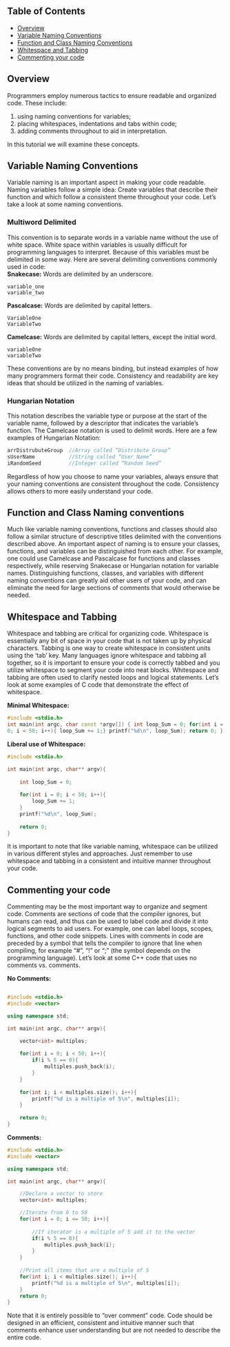 ## Table of Contents
- [Overview](#overview)
- [Variable Naming Conventions](#variable-naming-conventions)
- [Function and Class Naming Conventions](#function-and-class-naming-conventions)
- [Whitespace and Tabbing](#whitespace-and-tabbing)
- [Commenting your code](#commenting-your-code)

## Overview

Programmers employ numerous tactics to ensure readable and organized code. These include:

1. using naming conventions for variables; 
2. placing whitespaces, indentations and tabs within code;
3. adding comments throughout to aid in interpretation. 

In this tutorial we will examine these concepts.

## Variable Naming Conventions

Variable naming is an important aspect in making your code readable. Naming variables
follow a simple idea: Create variables that describe their function and which follow a
consistent theme throughout your code. Let’s take a look at some naming conventions.

### Multiword Delimited

This convention is to separate words in a variable name without the use of white space.
White space within variables is usually difficult for programming languages to interpret.
Because of this variables must be delimited in some way. Here are several delimiting
conventions commonly used in code:  
__Snakecase:__ Words are delimited by an underscore.

```
variable_one
variable_two
```

__Pascalcase:__ Words are delimited by capital letters.
```
VariableOne
VariableTwo
```

__Camelcase:__ Words are delimited by capital letters, except the initial word.
```
variableOne
variableTwo
```

These conventions are by no means binding, but instead examples of how many
programmers format their code. Consistency and readability are key ideas that should
be utilized in the naming of variables.

### Hungarian Notation

This notation describes the variable type or purpose at the start of the variable name,
followed by a descriptor that indicates the variable’s function. The Camelcase notation
is used to delimit words. Here are a few examples of Hungarian Notation:
```c++
arrDistrubuteGroup  //Array called “Distribute Group”
sUserName           //String called “User Name”
iRandomSeed         //Integer called “Random Seed”
```
Regardless of how you choose to name your variables, always ensure that your naming
conventions are consistent throughout the code. Consistency allows others to more
easily understand your code.

## Function and Class Naming conventions

Much like variable naming conventions, functions and classes should also follow a
similar structure of descriptive titles delimited with the conventions described above. An
important aspect of naming is to ensure your classes, functions, and variables can be
distinguished from each other. For example, one could use Camelcase and Pascalcase
for functions and classes respectively, while reserving Snakecase or Hungarian notation
for variable names. Distinguishing functions, classes, and variables with different
naming conventions can greatly aid other users of your code, and can eliminate the
need for large sections of comments that would otherwise be needed.

## Whitespace and Tabbing

Whitespace and tabbing are critical for organizing code. Whitespace is essentially any
bit of space in your code that is not taken up by physical characters. Tabbing is one way
to create whitespace in consistent units using the ‘tab’ key. Many languages ignore
whitespace and tabbing all together, so it is important to ensure your code is correctly
tabbed and you utilize whitespace to segment your code into neat blocks. Whitespace
and tabbing are often used to clarify nested loops and logical statements. Let’s look at
some examples of C code that demonstrate the effect of whitespace.

__Minimal Whitespace:__
```c++
#include <stdio.h>
int main(int argc, char const *argv[]) { int loop_Sum = 0; for(int i =
0; i < 50; i++){ loop_Sum += 1;} printf("%d\n", loop_Sum); return 0; }
```

__Liberal use of Whitespace:__
```c++
#include <stdio.h>

int main(int argc, char** argv){
    
    int loop_Sum = 0;
    
    for(int i = 0; i < 50; i++){
        loop_Sum += 1;
    }
    printf("%d\n", loop_Sum);
    
    return 0;
}
```
It is important to note that like variable naming, whitespace can be utilized in various
different styles and approaches. Just remember to use whitespace and tabbing in a
consistent and intuitive manner throughout your code.

## Commenting your code
Commenting may be the most important way to organize and segment code. Comments
are sections of code that the compiler ignores, but humans can read, and thus can be
used to label code and divide it into logical segments to aid users. For example, one
can label loops, scopes, functions, and other code snippets. Lines with comments in
code are preceded by a symbol that tells the compiler to ignore that line when
compiling, for example “#”, “!” or “;” (the symbol depends on the programming
language). Let’s look at some C++ code that uses no comments vs. comments.

__No Comments:__
```c++

#include <stdio.h>
#include <vector>

using namespace std;

int main(int argc, char** argv){

    vector<int> multiples;
    
    for(int i = 0; i < 50; i++){
        if(i % 5 == 0){
            multiples.push_back(i);
        }
    }
    
    for(int i; i < multiples.size(); i++){
        printf("%d is a multiple of 5\n", multiples[i]);
    }
    
    return 0;
}
```

__Comments:__
```c++
#include <stdio.h>
#include <vector>

using namespace std;

int main(int argc, char** argv){

    //Declare a vector to store
    vector<int> multiples;

    //Iterate from 0 to 50
    for(int i = 0; i <= 50; i++){
        
        //If iterator is a multiple of 5 add it to the vector
        if(i % 5 == 0){
            multiples.push_back(i);
        }
    }
    
    //Print all items that are a multiple of 5
    for(int i; i < multiples.size(); i++){
        printf("%d is a multiple of 5\n", multiples[i]);
    }
    return 0;
}
```
Note that it is entirely possible to “over comment” code. Code should be designed in an
efficient, consistent and intuitive manner such that comments enhance user
understanding but are not needed to describe the entire code.
